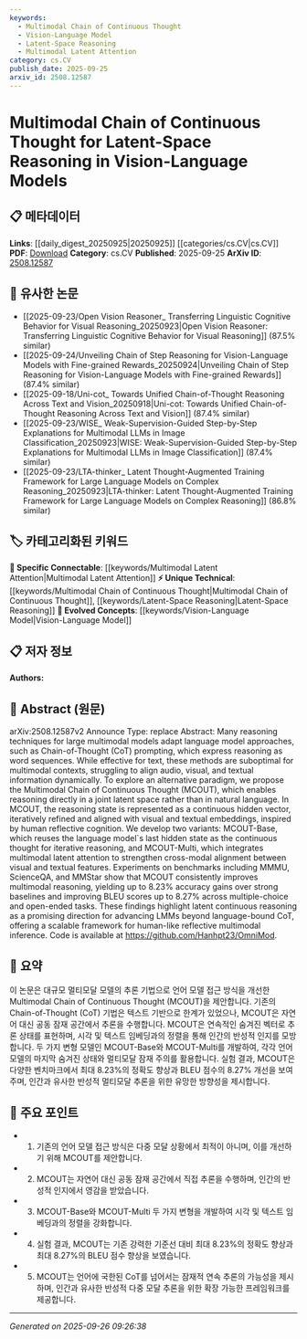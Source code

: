 ```yaml
---
keywords:
  - Multimodal Chain of Continuous Thought
  - Vision-Language Model
  - Latent-Space Reasoning
  - Multimodal Latent Attention
category: cs.CV
publish_date: 2025-09-25
arxiv_id: 2508.12587
---
```


<!-- KEYWORD_LINKING_METADATA:
{
  "processed_timestamp": "2025-09-26T09:26:38.105780",
  "vocabulary_version": "1.0",
  "selected_keywords": [
    "Multimodal Chain of Continuous Thought",
    "Vision-Language Model",
    "Latent-Space Reasoning",
    "Multimodal Latent Attention"
  ],
  "rejected_keywords": [],
  "similarity_scores": {
    "Multimodal Chain of Continuous Thought": 0.78,
    "Vision-Language Model": 0.85,
    "Latent-Space Reasoning": 0.72,
    "Multimodal Latent Attention": 0.77
  },
  "extraction_method": "AI_prompt_based",
  "budget_applied": true,
  "candidates_json": {
    "candidates": [
      {
        "surface": "Multimodal Chain of Continuous Thought",
        "canonical": "Multimodal Chain of Continuous Thought",
        "aliases": [
          "MCOUT"
        ],
        "category": "unique_technical",
        "rationale": "Introduces a novel reasoning framework specific to multimodal contexts, enhancing connectivity between modalities.",
        "novelty_score": 0.85,
        "connectivity_score": 0.65,
        "specificity_score": 0.9,
        "link_intent_score": 0.78
      },
      {
        "surface": "Vision-Language Models",
        "canonical": "Vision-Language Model",
        "aliases": [
          "Vision-Language"
        ],
        "category": "evolved_concepts",
        "rationale": "Key concept in the paper, linking vision and language modalities, relevant to recent advances in multimodal AI.",
        "novelty_score": 0.55,
        "connectivity_score": 0.88,
        "specificity_score": 0.8,
        "link_intent_score": 0.85
      },
      {
        "surface": "Latent-Space Reasoning",
        "canonical": "Latent-Space Reasoning",
        "aliases": [],
        "category": "unique_technical",
        "rationale": "Represents a specific reasoning approach within latent spaces, crucial for understanding the paper's methodology.",
        "novelty_score": 0.7,
        "connectivity_score": 0.6,
        "specificity_score": 0.85,
        "link_intent_score": 0.72
      },
      {
        "surface": "Multimodal Latent Attention",
        "canonical": "Multimodal Latent Attention",
        "aliases": [],
        "category": "specific_connectable",
        "rationale": "Enhances cross-modal alignment, a critical component of the proposed reasoning framework.",
        "novelty_score": 0.65,
        "connectivity_score": 0.75,
        "specificity_score": 0.78,
        "link_intent_score": 0.77
      }
    ],
    "ban_list_suggestions": [
      "Chain-of-Thought",
      "natural language",
      "reasoning techniques"
    ]
  },
  "decisions": [
    {
      "candidate_surface": "Multimodal Chain of Continuous Thought",
      "resolved_canonical": "Multimodal Chain of Continuous Thought",
      "decision": "linked",
      "scores": {
        "novelty": 0.85,
        "connectivity": 0.65,
        "specificity": 0.9,
        "link_intent": 0.78
      }
    },
    {
      "candidate_surface": "Vision-Language Models",
      "resolved_canonical": "Vision-Language Model",
      "decision": "linked",
      "scores": {
        "novelty": 0.55,
        "connectivity": 0.88,
        "specificity": 0.8,
        "link_intent": 0.85
      }
    },
    {
      "candidate_surface": "Latent-Space Reasoning",
      "resolved_canonical": "Latent-Space Reasoning",
      "decision": "linked",
      "scores": {
        "novelty": 0.7,
        "connectivity": 0.6,
        "specificity": 0.85,
        "link_intent": 0.72
      }
    },
    {
      "candidate_surface": "Multimodal Latent Attention",
      "resolved_canonical": "Multimodal Latent Attention",
      "decision": "linked",
      "scores": {
        "novelty": 0.65,
        "connectivity": 0.75,
        "specificity": 0.78,
        "link_intent": 0.77
      }
    }
  ]
}
-->

# Multimodal Chain of Continuous Thought for Latent-Space Reasoning in Vision-Language Models

## 📋 메타데이터

**Links**: [[daily_digest_20250925|20250925]] [[categories/cs.CV|cs.CV]]
**PDF**: [Download](https://arxiv.org/pdf/2508.12587.pdf)
**Category**: cs.CV
**Published**: 2025-09-25
**ArXiv ID**: [2508.12587](https://arxiv.org/abs/2508.12587)

## 🔗 유사한 논문
- [[2025-09-23/Open Vision Reasoner_ Transferring Linguistic Cognitive Behavior for Visual Reasoning_20250923|Open Vision Reasoner: Transferring Linguistic Cognitive Behavior for Visual Reasoning]] (87.5% similar)
- [[2025-09-24/Unveiling Chain of Step Reasoning for Vision-Language Models with Fine-grained Rewards_20250924|Unveiling Chain of Step Reasoning for Vision-Language Models with Fine-grained Rewards]] (87.4% similar)
- [[2025-09-18/Uni-cot_ Towards Unified Chain-of-Thought Reasoning Across Text and Vision_20250918|Uni-cot: Towards Unified Chain-of-Thought Reasoning Across Text and Vision]] (87.4% similar)
- [[2025-09-23/WISE_ Weak-Supervision-Guided Step-by-Step Explanations for Multimodal LLMs in Image Classification_20250923|WISE: Weak-Supervision-Guided Step-by-Step Explanations for Multimodal LLMs in Image Classification]] (87.4% similar)
- [[2025-09-23/LTA-thinker_ Latent Thought-Augmented Training Framework for Large Language Models on Complex Reasoning_20250923|LTA-thinker: Latent Thought-Augmented Training Framework for Large Language Models on Complex Reasoning]] (86.8% similar)

## 🏷️ 카테고리화된 키워드
**🔗 Specific Connectable**: [[keywords/Multimodal Latent Attention|Multimodal Latent Attention]]
**⚡ Unique Technical**: [[keywords/Multimodal Chain of Continuous Thought|Multimodal Chain of Continuous Thought]], [[keywords/Latent-Space Reasoning|Latent-Space Reasoning]]
**🚀 Evolved Concepts**: [[keywords/Vision-Language Model|Vision-Language Model]]

## 📋 저자 정보

**Authors:** 

## 📄 Abstract (원문)

arXiv:2508.12587v2 Announce Type: replace 
Abstract: Many reasoning techniques for large multimodal models adapt language model approaches, such as Chain-of-Thought (CoT) prompting, which express reasoning as word sequences. While effective for text, these methods are suboptimal for multimodal contexts, struggling to align audio, visual, and textual information dynamically. To explore an alternative paradigm, we propose the Multimodal Chain of Continuous Thought (MCOUT), which enables reasoning directly in a joint latent space rather than in natural language. In MCOUT, the reasoning state is represented as a continuous hidden vector, iteratively refined and aligned with visual and textual embeddings, inspired by human reflective cognition. We develop two variants: MCOUT-Base, which reuses the language model`s last hidden state as the continuous thought for iterative reasoning, and MCOUT-Multi, which integrates multimodal latent attention to strengthen cross-modal alignment between visual and textual features. Experiments on benchmarks including MMMU, ScienceQA, and MMStar show that MCOUT consistently improves multimodal reasoning, yielding up to 8.23% accuracy gains over strong baselines and improving BLEU scores up to 8.27% across multiple-choice and open-ended tasks. These findings highlight latent continuous reasoning as a promising direction for advancing LMMs beyond language-bound CoT, offering a scalable framework for human-like reflective multimodal inference. Code is available at https://github.com/Hanhpt23/OmniMod.

## 📝 요약

이 논문은 대규모 멀티모달 모델의 추론 기법으로 언어 모델 접근 방식을 개선한 Multimodal Chain of Continuous Thought (MCOUT)을 제안합니다. 기존의 Chain-of-Thought (CoT) 기법은 텍스트 기반으로 한계가 있었으나, MCOUT은 자연어 대신 공동 잠재 공간에서 추론을 수행합니다. MCOUT은 연속적인 숨겨진 벡터로 추론 상태를 표현하며, 시각 및 텍스트 임베딩과의 정렬을 통해 인간의 반성적 인지를 모방합니다. 두 가지 변형 모델인 MCOUT-Base와 MCOUT-Multi를 개발하여, 각각 언어 모델의 마지막 숨겨진 상태와 멀티모달 잠재 주의를 활용합니다. 실험 결과, MCOUT은 다양한 벤치마크에서 최대 8.23%의 정확도 향상과 BLEU 점수의 8.27% 개선을 보여주며, 인간과 유사한 반성적 멀티모달 추론을 위한 유망한 방향성을 제시합니다.

## 🎯 주요 포인트

- 1. 기존의 언어 모델 접근 방식은 다중 모달 상황에서 최적이 아니며, 이를 개선하기 위해 MCOUT를 제안합니다.
- 2. MCOUT는 자연어 대신 공동 잠재 공간에서 직접 추론을 수행하며, 인간의 반성적 인지에서 영감을 받았습니다.
- 3. MCOUT-Base와 MCOUT-Multi 두 가지 변형을 개발하여 시각 및 텍스트 임베딩과의 정렬을 강화합니다.
- 4. 실험 결과, MCOUT는 기존 강력한 기준선 대비 최대 8.23%의 정확도 향상과 최대 8.27%의 BLEU 점수 향상을 보였습니다.
- 5. MCOUT는 언어에 국한된 CoT를 넘어서는 잠재적 연속 추론의 가능성을 제시하며, 인간과 유사한 반성적 다중 모달 추론을 위한 확장 가능한 프레임워크를 제공합니다.


---

*Generated on 2025-09-26 09:26:38*